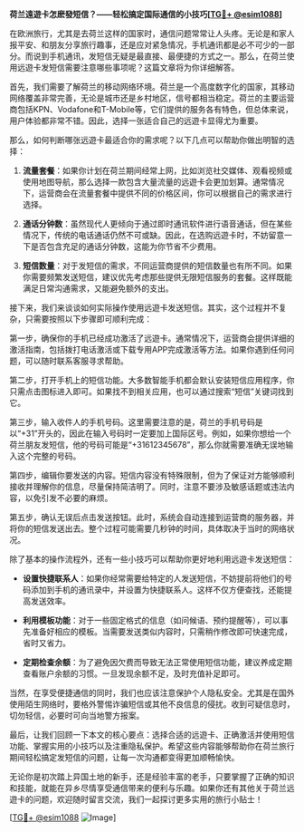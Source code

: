 **荷兰遠遊卡怎麽發短信？——轻松搞定国际通信的小技巧[[TG💪+ @esim1088](https://t.me/s/esim1088)]**

在欧洲旅行，尤其是去荷兰这样的国家时，通信问题常常让人头疼。无论是和家人报平安、和朋友分享旅行趣事，还是应对紧急情况，手机通讯都是必不可少的一部分。而说到手机通讯，发短信无疑是最直接、最便捷的方式之一。那么，在荷兰使用远遊卡发短信需要注意哪些事项呢？这篇文章将为你详细解答。

首先，我们需要了解荷兰的移动网络环境。荷兰是一个高度数字化的国家，其移动网络覆盖非常完善，无论是城市还是乡村地区，信号都相当稳定。荷兰的主要运营商包括KPN、Vodafone和T-Mobile等，它们提供的服务各有特色，但总体来说，用户体验都非常不错。因此，选择一张适合自己的远遊卡显得尤为重要。

那么，如何判断哪张远遊卡最适合你的需求呢？以下几点可以帮助你做出明智的选择：

1. **流量套餐**：如果你计划在荷兰期间经常上网，比如浏览社交媒体、观看视频或使用地图导航，那么选择一款包含大量流量的远遊卡会更加划算。通常情况下，运营商会在流量套餐中提供不同的价格区间，你可以根据自己的需求进行选择。

2. **通话分钟数**：虽然现代人更倾向于通过即时通讯软件进行语音通话，但在某些情况下，传统的电话通话仍然不可或缺。因此，在选购远遊卡时，不妨留意一下是否包含充足的通话分钟数，这能为你节省不少费用。

3. **短信数量**：对于发短信的需求，不同运营商提供的短信数量也有所不同。如果你需要频繁发送短信，建议优先考虑那些提供无限短信服务的套餐。这样既能满足日常沟通需求，又能避免额外的支出。

接下来，我们来谈谈如何实际操作使用远遊卡发送短信。其实，这个过程并不复杂，只需要按照以下步骤即可顺利完成：

第一步，确保你的手机已经成功激活了远遊卡。通常情况下，运营商会提供详细的激活指南，包括拨打电话激活或下载专用APP完成激活等方法。如果你遇到任何问题，可以随时联系客服寻求帮助。

第二步，打开手机上的短信功能。大多数智能手机都会默认安装短信应用程序，你只需点击图标进入即可。如果找不到相关应用，也可以通过搜索“短信”关键词找到它。

第三步，输入收件人的手机号码。这里需要注意的是，荷兰的手机号码是以“+31”开头的，因此在输入号码时一定要加上国际区号。例如，如果你想给一个荷兰朋友发短信，他的号码可能是“+31612345678”，那么你就需要准确无误地输入这个完整的号码。

第四步，编辑你要发送的内容。短信内容没有特殊限制，但为了保证对方能够顺利接收并理解你的信息，尽量保持简洁明了。同时，注意不要涉及敏感话题或违法内容，以免引发不必要的麻烦。

第五步，确认无误后点击发送按钮。此时，系统会自动连接到运营商的服务器，并将你的短信发送出去。整个过程可能需要几秒钟的时间，具体取决于当时的网络状况。

除了基本的操作流程外，还有一些小技巧可以帮助你更好地利用远遊卡发送短信：

- **设置快捷联系人**：如果你经常需要给特定的人发送短信，不妨提前将他们的号码添加到手机的通讯录中，并设置为快捷联系人。这样不仅方便查找，还能提高发送效率。
  
- **利用模板功能**：对于一些固定格式的信息（如问候语、预约提醒等），可以事先准备好相应的模板。当需要发送类似内容时，只需稍作修改即可快速完成，省时又省力。

- **定期检查余额**：为了避免因欠费而导致无法正常使用短信功能，建议养成定期查看账户余额的习惯。一旦发现余额不足，及时充值补足即可。

当然，在享受便捷通信的同时，我们也应该注意保护个人隐私安全。尤其是在国外使用陌生网络时，要格外警惕诈骗短信或其他不良信息的侵扰。收到可疑信息时，切勿轻信，必要时可向当地警方报案。

最后，让我们回顾一下本文的核心要点：选择合适的远遊卡、正确激活并使用短信功能、掌握实用的小技巧以及注重隐私保护。希望这些内容能够帮助你在荷兰旅行期间轻松搞定发短信的问题，让每一次沟通都变得更加顺畅愉快。

无论你是初次踏上异国土地的新手，还是经验丰富的老手，只要掌握了正确的知识和技能，就能在异乡尽情享受通信带来的便利与乐趣。如果你还有其他关于荷兰远遊卡的问题，欢迎随时留言交流，我们一起探讨更多实用的旅行小贴士！

[[TG💪+ @esim1088](https://t.me/s/esim1088) ![Image](https://i.postimg.cc/4NQfJmqS/Snipaste-2025-05-13-00-14-12.png)]